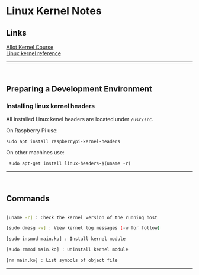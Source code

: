 # Linux Kernel Notes

## Links
[Allot Kernel Course ](allot_kernel_course/README.md)  
[Linux kernel reference](reference/README.md)  

---
</br>

## Preparing a Development Environment

### Installing linux kernel headers
All installed Linux kenel headers are located under `/usr/src`.  

On Raspberry Pi use:
```
sudo apt install raspberrypi-kernel-headers
```

On other machines use:
```
 sudo apt-get install linux-headers-$(uname -r)
```

---
</br>


## Commands

``` bash

[uname -r] : Check the kernel version of the running host

[sudo dmesg -w] : View kernel log messages (-w for follow)  

[sudo insmod main.ko] : Install kernel module

[sudo rmmod main.ko] : Uninstall kernel module

[nm main.ko] : List symbols of object file


```

---
</br>


